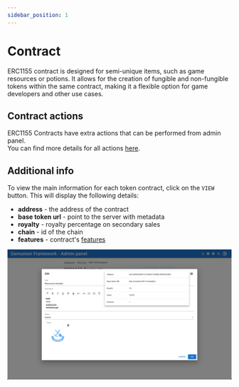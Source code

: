 ```yaml
---
sidebar_position: 1
---
```


# Contract

ERC1155 contract is designed for semi-unique items, such as game resources or potions. It allows for the creation of fungible and non-fungible tokens within the same contract, making it a flexible option for game developers and other use cases.

## Contract actions

ERC1155 Contracts have extra actions that can be performed from admin panel. <br/>You can find more details for all actions [here](/admin/hierarchy/contract-actions).

## Additional info

To view the main information for each token contract, click on the `VIEW` button. This will display the following details:
- **address** - the address of the contract
- **base token url** - point to the server with metadata
- **royalty** - royalty percentage on secondary sales
- **chain** - id of the chain
- **features** - contract's [features](/admin/hierarchy/ERC1155/features/)

![ERC1155 contract info](/img/admin/hierarchy/erc1155/contract_info.png)
